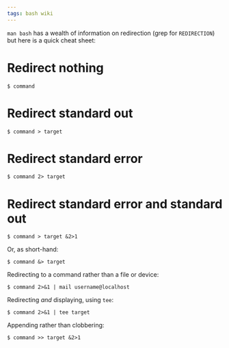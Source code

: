 ```yaml
---
tags: bash wiki
---
```


`man bash` has a wealth of information on redirection (grep for `REDIRECTION`) but here is a quick cheat sheet:

# Redirect nothing

```shell
$ command
```

# Redirect standard out

```shell
$ command > target
```

# Redirect standard error

```shell
$ command 2> target
```

# Redirect standard error and standard out

```shell
$ command > target &2>1
```

Or, as short-hand:

```shell
$ command &> target
```

Redirecting to a command rather than a file or device:

```shell
$ command 2>&1 | mail username@localhost
```

Redirecting *and* displaying, using `tee`:

```shell
$ command 2>&1 | tee target
```

Appending rather than clobbering:

```shell
$ command >> target &2>1
```
